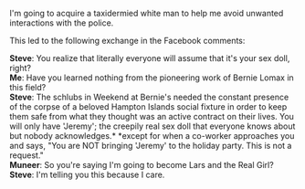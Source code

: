 I'm going to acquire a taxidermied white man to help me avoid unwanted interactions with the police.

This led to the following exchange in the Facebook comments:

**Steve**: You realize that literally everyone will assume that it's your sex doll, right?<br>
**Me**: Have you learned nothing from the pioneering work of Bernie Lomax in this field?<br>
**Steve**: The schlubs in Weekend at Bernie's needed the constant presence of the corpse of a beloved Hampton Islands social fixture in order to keep them safe from what they thought was an active contract on their lives. You will only have 'Jeremy'; the creepily real sex doll that everyone knows about but nobody acknowledges.*
*except for when a co-worker approaches you and says, "You are NOT bringing 'Jeremy' to the holiday party. This is not a request."<br>
**Muneer**: So you're saying I'm going to become Lars and the Real Girl?<br>
**Steve**: I'm telling you this because I care.